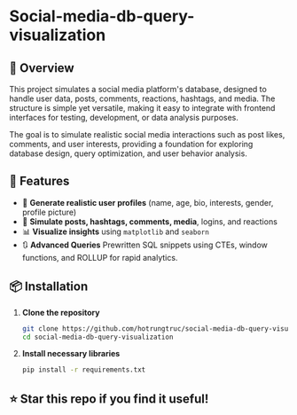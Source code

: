 # Social-media-db-query-visualization

## 👀 Overview
This project simulates a social media platform's database, designed to handle user data, posts, comments, reactions, hashtags, and media. The structure is simple yet versatile, making it easy to integrate with frontend interfaces for testing, development, or data analysis purposes.

The goal is to simulate realistic social media interactions such as post likes, comments, and user interests, providing a foundation for exploring database design, query optimization, and user behavior analysis.

## 🚀 Features

- 👤 **Generate realistic user profiles** (name, age, bio, interests, gender, profile picture)
- 📝 **Simulate posts, hashtags, comments, media**, logins, and reactions
- 📊 **Visualize insights** using `matplotlib` and `seaborn`
- 🔃 **Advanced Queries** Prewritten SQL snippets using CTEs, window functions, and ROLLUP for rapid analytics.

## 📦 Installation
1. **Clone the repository**  
    ```sh
    git clone https://github.com/hotrungtruc/social-media-db-query-visualization.git
    cd social-media-db-query-visualization
    ```

2. **Install necessary libraries**  
    ```sh
    pip install -r requirements.txt
    ```
## ⭐ Star this repo if you find it useful!
